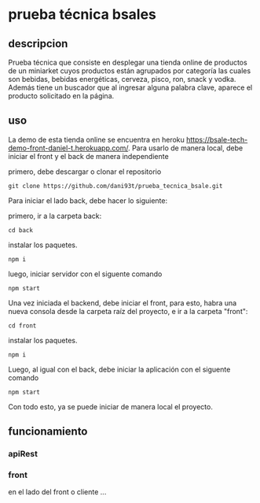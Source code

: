 # prueba técnica bsales

## descripcion
Prueba técnica que consiste en desplegar una tienda online de productos de un miniarket cuyos productos están agrupados por categoría las cuales son bebidas, bebidas energéticas, cerveza, pisco, ron, snack y vodka.
Además tiene un buscador que al ingresar alguna palabra clave, aparece el producto solicitado en la página.

## uso
La demo de esta tienda online se encuentra en heroku https://bsale-tech-demo-front-daniel-t.herokuapp.com/.
Para usarlo de manera local, debe iniciar el front y el back de manera independiente

primero, debe descargar o clonar el repositorio
```
git clone https://github.com/dani93t/prueba_tecnica_bsale.git
```

Para iniciar el lado back, debe hacer lo siguiente:

primero, ir a la carpeta back:

```
cd back
```

instalar los paquetes.
```
npm i
```

luego, iniciar servidor con el siguente comando

```
npm start
```

Una vez iniciada el backend, debe iniciar el front, para esto, habra una nueva consola desde la carpeta raíz del proyecto, e ir a la carpeta "front":

```
cd front
```

instalar los paquetes.
```
npm i
```

Luego, al igual con el back, debe iniciar la aplicación con el siguente comando

```
npm start
```
Con todo esto, ya se puede iniciar de manera local el proyecto.

## funcionamiento
### apiRest
### front
en el lado del front o cliente ...